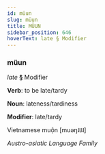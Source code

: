 ```yaml
---
id: müun
slug: müun
title: MÜUN
sidebar_position: 646
hoverText: late § Modifier
---
```


### müun

*late* **§** Modifier

**Verb**: to be late/tardy

**Noun**: lateness/tardiness

**Modifier**: late/tardy

Vietnamese muộn [muəŋ˨˩˨]

*Austro-asiatic Language Family*